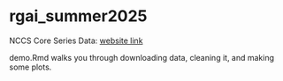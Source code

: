 # rgai_summer2025

NCCS Core Series Data: [website link](https://nccs.urban.org/nccs/datasets/core/)

demo.Rmd walks you through downloading data, cleaning it, and making some plots.